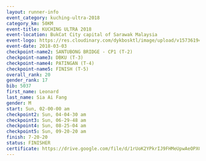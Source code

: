 ```yaml
--- 
layout: runner-info 
event_category: kuching-ultra-2018 
category_km: 50KM 
event-title: KUCHING ULTRA 2018 
event-location: BukCat City capital of Sarawak Malaysia 
event-logo: https://res.cloudinary.com/dykbosktl/image/upload/v1573619473/Logo/kuching-ultra-2018-logo_tlpvm5.png 
event-date: 2018-03-03 
checkpoint-name2: SANTUBONG BRIDGE - CP1 (T-2) 
checkpoint-name3: DBKU (T-3) 
checkpoint-name4: PATINGAN (T-4) 
checkpoint-name5: FINISH (T-5) 
overall_rank: 20
gender_rank: 17
bib: 5037
first_name: Leonard
last_name: Sia Ai Fang
gender: M
start: Sun, 02-00-00 am
checkpoint2: Sun, 04-04-30 am
checkpoint3: Sun, 06-29-48 am
checkpoint4: Sun, 08-25-04 am
checkpoint5: Sun, 09-20-20 am
finish: 7-20-20
status: FINISHER
certificate: https://drive.google.com/file/d/1rUoK2YPkrIJ9FHMeUpwAeOPXG1hKeF/view?usp=sharing
--- 
```

